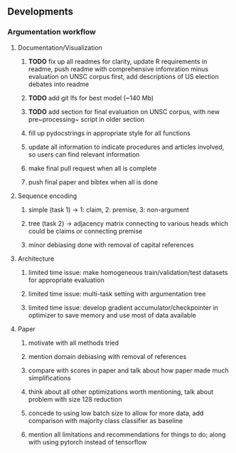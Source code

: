 Developments
------------

### Argumentation workflow

1.  Documentation/Visualization

    1.  **TODO** fix up all readmes for clarity, update R
        requirements in readme, push readme with comprehensive
        infomration minus evaluation on UNSC corpus first, add
        descriptions of US election debates into readme

    2.  **TODO** add git lfs for best model (\~140 Mb)

    3.  **TODO** add section for final evaluation on UNSC
        corpus, with new pre~processing~ script in older section

    4.  fill up pydocstrings in appropriate style for all functions

    5.  update all information to indicate procedures and articles
        involved, so users can find relevant information

    6.  make final pull request when all is complete

    7.  push final paper and bibtex when all is done

2.  Sequence encoding

    1.  simple (task 1) -\> 1: claim, 2: premise, 3: non-argument

    2.  tree (task 2) -\> adjacency matrix connecting to various heads
        which could be claims or connecting premise

    3.  minor debiasing done with removal of capital references

3.  Architecture

    1.  limited time issue: make homogeneous train/validation/test
        datasets for appropriate evaluation

    2.  limited time issue: multi-task setting with argumentation tree

    3.  limited time issue: develop gradient accumulator/checkpointer in
        optimizer to save memory and use most of data available

4.  Paper

    1.  motivate with all methods tried

    2.  mention domain debiasing with removal of references

    3.  compare with scores in paper and talk about how paper made much
        simplifications

    4.  think about all other optimizations worth mentioning, talk about
        problem with size 128 reduction

    5.  concede to using low batch size to allow for more data, add
        comparison with majority class classifier as baseline

    6.  mention all limitations and recommendations for things to do;
        along with using pytorch instead of tensorflow
